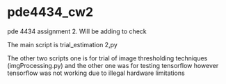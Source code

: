 # pde4434_cw2
 pde 4434 assignment 2. Will be adding to check


The main script is trial_estimation 2,py

The other two scripts one is for trial of image thresholding techniques (imgProcessing.py) and the other one was for testing tensorflow however tensorflow was not working due to illegal hardware limitations 